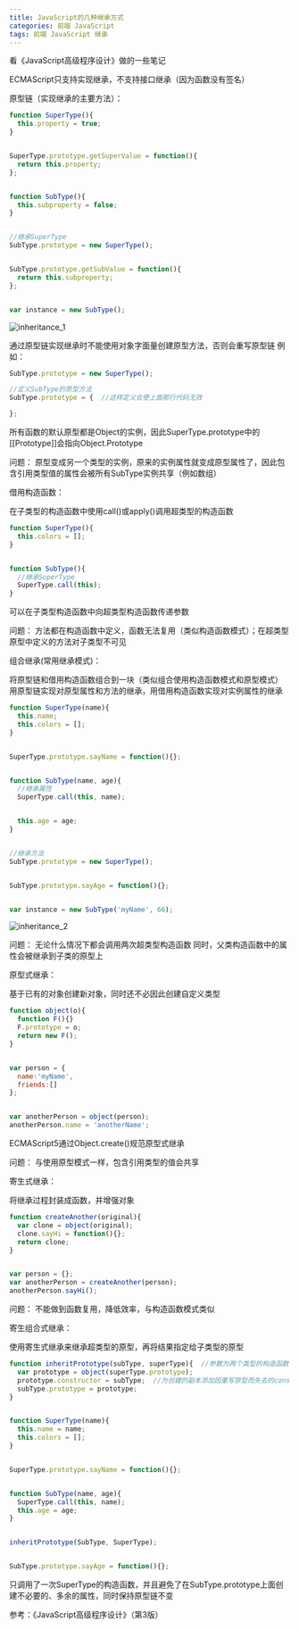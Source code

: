 ```yaml
---
title: JavaScript的几种继承方式
categories: 前端 JavaScript
tags: 前端 JavaScript 继承
---
```


看《JavaScript高级程序设计》做的一些笔记

ECMAScript只支持实现继承，不支持接口继承（因为函数没有签名）


原型链（实现继承的主要方法）：

```javascript
function SuperType(){
  this.property = true;
}


SuperType.prototype.getSuperValue = function(){
  return this.property;
};


function SubType(){
  this.subproperty = false;
}


//继承SuperType
SubType.prototype = new SuperType();


SubType.prototype.getSubValue = function(){
  return this.subproperty;
};


var instance = new SubType();
```


![inheritance_1](http://img.blog.csdn.net/20160715123200377?watermark/2/text/aHR0cDovL2Jsb2cuY3Nkbi5uZXQv/font/5a6L5L2T/fontsize/400/fill/I0JBQkFCMA==/dissolve/70/gravity/Center)


通过原型链实现继承时不能使用对象字面量创建原型方法，否则会重写原型链
例如：

```javascript
SubType.prototype = new SuperType();

//定义SubType的原型方法
SubType.prototype = {  //这样定义会使上面那行代码无效

};
```


所有函数的默认原型都是Object的实例，因此SuperType.prototype中的[[Prototype]]会指向Object.Prototype



问题：
原型变成另一个类型的实例，原来的实例属性就变成原型属性了，因此包含引用类型值的属性会被所有SubType实例共享（例如数组）



借用构造函数：

在子类型的构造函数中使用call()或apply()调用超类型的构造函数

```javascript
function SuperType(){
  this.colors = [];
}


function SubType(){
  //继承SuperType
  SuperType.call(this);
}
```


可以在子类型构造函数中向超类型构造函数传递参数


问题：
方法都在构造函数中定义，函数无法复用（类似构造函数模式）；在超类型原型中定义的方法对子类型不可见



组合继承(常用继承模式)：

将原型链和借用构造函数组合到一块（类似组合使用构造函数模式和原型模式）
用原型链实现对原型属性和方法的继承，用借用构造函数实现对实例属性的继承

```javascript
function SuperType(name){
  this.name;
  this.colors = [];
}


SuperType.prototype.sayName = function(){};


function SubType(name, age){
  //继承属性
  SuperType.call(this, name);


  this.age = age;
}


//继承方法
SubType.prototype = new SuperType();


SubType.prototype.sayAge = function(){};


var instance = new SubType('myName', 66);
```


![inheritance_2](http://img.blog.csdn.net/20160715123502990?watermark/2/text/aHR0cDovL2Jsb2cuY3Nkbi5uZXQv/font/5a6L5L2T/fontsize/400/fill/I0JBQkFCMA==/dissolve/70/gravity/Center)


问题：
无论什么情况下都会调用两次超类型构造函数
同时，父类构造函数中的属性会被继承到子类的原型上



原型式继承：

基于已有的对象创建新对象，同时还不必因此创建自定义类型

```javascript
function object(o){
  function F(){}
  F.prototype = o;
  return new F();
}


var person = {
  name:'myName',
  friends:[]
};


var anotherPerson = object(person);
anotherPerson.name = 'anotherName';
```

ECMAScript5通过Object.create()规范原型式继承


问题：
与使用原型模式一样，包含引用类型的值会共享



寄生式继承：

将继承过程封装成函数，并增强对象

```javascript
function createAnother(original){
  var clone = object(original);
  clone.sayHi = function(){};
  return clone;
}


var person = {};
var anotherPerson = createAnother(person);
anotherPerson.sayHi();
```


问题：
不能做到函数复用，降低效率，与构造函数模式类似



寄生组合式继承：

使用寄生式继承来继承超类型的原型，再将结果指定给子类型的原型

```javascript
function inheritPrototype(subType, superType){  //参数为两个类型的构造函数
  var prototype = object(superType.prototype);
  prototype.constructor = subType;  //为创建的副本添加因重写原型而失去的constructor属性
  subType.prototype = prototype;
}


function SuperType(name){
  this.name = name;
  this.colors = [];
}


SuperType.prototype.sayName = function(){};


function SubType(name, age){
  SuperType.call(this, name);
  this.age = age;
}


inheritPrototype(SubType, SuperType);


SubType.prototype.sayAge = function(){};
```

只调用了一次SuperType的构造函数，并且避免了在SubType.prototype上面创建不必要的、多余的属性，同时保持原型链不变



参考：《JavaScript高级程序设计》（第3版）

